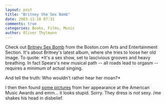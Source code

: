 ```yaml
---
layout: post
title: "Britney the Sex Bomb"
date: 2003-11-18 07:31
comments: true
categories: Books, Films, Music
author: Oliver Thylmann
---
```



Check out [Britney Sex Bomb](http://www.boston.com/ae/music/cd_reviews/articles/2003/11/18/britneys_latest_sex_bomb/) from the Boston.com Arts and Entertainment Section. It's about Britney's latest album, where she tries to loose her old image. To quote: *It's a sex show, set to lascivious grooves and heavy breathing. In fact Spears's new musical path -- all roads lead to orgasm -- requires a minimum of actual singing.

And tell the truth: Who wouldn't rather hear her moan?*

I then then found [some pictures](http://news.focus.msn.de/G/GE/ge.htm?bild_tmp=8&amp;snr=2315&amp;streamsnr=9&amp;newssnr=126706) from her appearance at the American Music Awards and emm... it looks stupid. Sorry. They dress is _not_ sexy. /me shakes his head in disbelief.

